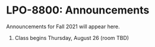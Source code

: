 # LPO-8800: Announcements

Announcements for Fall 2021 will appear here.

1. Class begins Thursday, August 26 (room TBD)
